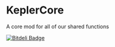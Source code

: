 KeplerCore
==========

A core mod for all of our shared functions


[![Bitdeli Badge](https://d2weczhvl823v0.cloudfront.net/KeplerGaming/keplercore/trend.png)](https://bitdeli.com/free "Bitdeli Badge")

